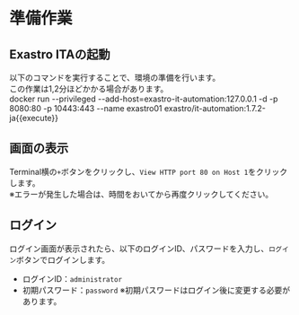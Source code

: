 # 準備作業
## Exastro ITAの起動
以下のコマンドを実行することで、環境の準備を行います。  
この作業は1,2分ほどかかる場合があります。  
docker run --privileged --add-host=exastro-it-automation:127.0.0.1 -d -p 8080:80 -p 10443:443 --name
 exastro01 exastro/it-automation:1.7.2-ja{{execute}}

## 画面の表示
Terminal横の`+`ボタンをクリックし、`View HTTP port 80 on Host 1`をクリックします。  
※エラーが発生した場合は、時間をおいてから再度クリックしてください。

## ログイン
ログイン画面が表示されたら、以下のログインID、パスワードを入力し、`ログイン`ボタンでログインします。  
- ログインID：`administrator`
- 初期パスワード：`password`
※初期パスワードはログイン後に変更する必要があります。

